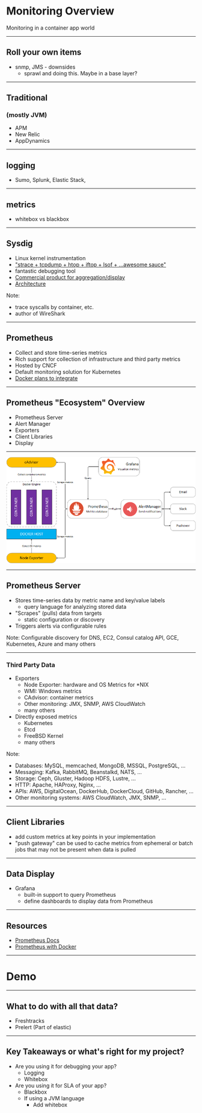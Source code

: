 # Monitoring Overview

Monitoring in a container app world

---

## Roll your own items
   - snmp, JMS
    - downsides
     - sprawl and doing this.  Maybe in a base layer?

---

## Traditional
### (mostly JVM)
   - APM
   - New Relic
   - AppDynamics

---

## logging
   - Sumo, Splunk, Elastic Stack,

---

## metrics
   - whitebox vs blackbox

---

## Sysdig
- Linux kernel instrumentation
- ["strace + tcpdump + htop + iftop + lsof + ...awesome sauce"](https://github.com/draios/sysdig)
- fantastic debugging tool
- [Commercial product for aggregation/display](https://sysdig.com/product/monitor/)
- [Architecture](https://sysdig.com/blog/sysdig-vs-dtrace-vs-strace-a-technical-discussion/)

Note:
- trace syscalls by container, etc.
- author of WireShark

---

## Prometheus
- Collect and store time-series metrics
- Rich support for collection of infrastructure and third party metrics
- Hosted by CNCF
- Default monitoring solution for Kubernetes
- [Docker plans to integrate](https://github.com/moby/moby/issues/27307)

---

## Prometheus "Ecosystem" Overview
- Prometheus Server
- Alert Manager
- Exporters
- Client Libraries
- Display

---

![DockerPrometheus](assets/prometheus-on-docker.png)

---

## Prometheus Server
- Stores time-series data by metric name and key/value labels
  - query language for analyzing stored data
- "Scrapes" (pulls) data from targets
  - static configuration or discovery
- Triggers alerts via configurable rules

Note:
Configurable discovery for DNS, EC2, Consul catalog API, GCE, Kubernetes, Azure and many others

---

### Third Party Data
- Exporters
  - Node Exporter: hardware and OS Metrics for *NIX
  - WMI: Windows metrics
  - CAdvisor: container metrics
  - Other monitoring: JMX, SNMP, AWS CloudWatch
  - many others
- Directly exposed metrics
  - Kubernetes
  - Etcd
  - FreeBSD Kernel
  - many others

Note:

- Databases: MySQL, memcached, MongoDB, MSSQL, PostgreSQL, ...
- Messaging: Kafka, RabbitMQ, Beanstalkd, NATS, ...
- Storage: Ceph, Gluster, Hadoop HDFS, Lustre, ...
- HTTP: Apache, HAProxy, Nginx, ...
- APIs: AWS, DigitalOcean, DockerHub, DockerCloud, GitHub, Rancher, ...
- Other monitoring systems: AWS CloudWatch, JMX, SNMP, ...

---

## Client Libraries
- add custom metrics at key points in your implementation
- "push gateway" can be used to cache metrics from ephemeral or batch jobs that may not be present when data is pulled

---

## Data Display
- Grafana
  - built-in support to query Prometheus
  - define dashboards to display data from Prometheus

---

## Resources
- [Prometheus Docs](https://prometheus.io/docs/introduction/overview/)
- [Prometheus with Docker](https://stefanprodan.com/2016/a-monitoring-solution-for-docker-hosts-containers-and-containerized-services/)

---

# Demo

---

## What to do with all that data?

- Freshtracks
- Prelert (Part of elastic)

---

## Key Takeaways or what's right for my project?
- Are you using it for debugging your app?
   - Logging
   - Whitebox
- Are you using it for SLA of your app?
   - Blackbox
   - If using a JVM language
      - Add whitebox

